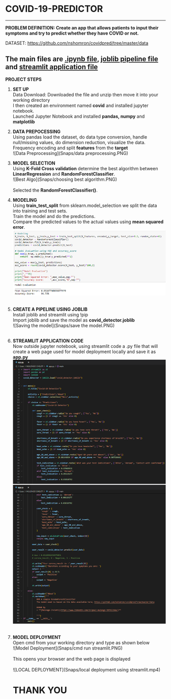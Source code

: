 # COVID-19-PREDICTOR
---
<b>PROBLEM DEFINITION: Create an app that allows patients to input their symptoms and try to predict whether they have COVID or not.</b>


DATASET: https://github.com/nshomron/covidpred/tree/master/data

The main files are <b><a href='https://github.com/mulongocheloti/COVID-19-PREDICTOR/blob/main/Covid-19_Prediction_Model.ipynb'>.ipynb file</a>, <a href='https://github.com/mulongocheloti/COVID-19-PREDICTOR/blob/main/covid_detector.joblib'>joblib pipeline file</a></b> and <b><a href='https://github.com/mulongocheloti/COVID-19-PREDICTOR/blob/main/app.py'>streamlit application file</a></b>
---
<b>PROJECT STEPS</b>
1.  <b>SET UP</b><br>
    Data Download: Downloaded the file and unzip then move it into your working directory<br>
    I then created an environment named <b>covid</b> and installed jupyter notebook.<br>
    Launched Jupyter Notebook and installed <b>pandas, numpy</b> and <b>matplotlib</b>
2.  <b>DATA PREPOCESSING</b><br>
    Using pandas load the dataset, do data type conversion, handle null/missing values, do dimension reduction, visualize the data.<br>
    Frequency encoding and split <b>features</b> from the <b>target</b><br>
	![Data Preprocessing](Snaps/data preprocessing.PNG)<br>
    
3.  <b>MODEL SELECTION</b><br>
    Using <b>K-Fold Cross validation</b> determine the best algorithm between <b>LinearRegression</b> and <B>RandomForestClassifier</b>.<br>
	![Best Algo](Snaps/choosing best algorithm.PNG)<br>
	<br>
    Selected the <b>RandomForestClassifier()</b>.<br>
4.  <b>MODELING</b><br>
    Using <b>train_test_split</b> from sklearn.model_selection we split the data into training and test sets.<br>
    Train the model and do the predictions.<br>
    Compare the predicted values to the actual values using <b>mean squared error</b>.<br>
	![Modeling](Snaps/modeling.PNG)<br>
	<br>
7.  <b>CREATE A PIPELINE USING JOBLIB</b><br>
    Install joblib and streamlit using !pip<br>
    Import joblib and save the model as <b>covid_detector.joblib</b><br>
	![Saving the model](Snaps/save the model.PNG)<br>
	<br>
8.  <b>STREAMLIT APPLICATION CODE</b><br>
    Now outside jupyter notebook, using streamlit code a .py file that will create a web page used for model deployment locally and save it as <b>app.py</b><br>
	![Streamlit code](Snaps/app1.PNG)<br>
	![Streamlit code](Snaps/app2.PNG)<br>
	<br>
9.  <b>MODEL DEPLOYMENT</b><br>
    Open cmd from your working directory and type as shown below<br>
    ![Model Deployment](Snaps/cmd run streamlit.PNG)
	<br>
    <br>
    This opens your browser and the web page is displayed<br>
    <br>
    ![LOCAL DEPLOYMENT](Snaps/local deployment using streamlit.mp4)
	<br>
    # THANK YOU
